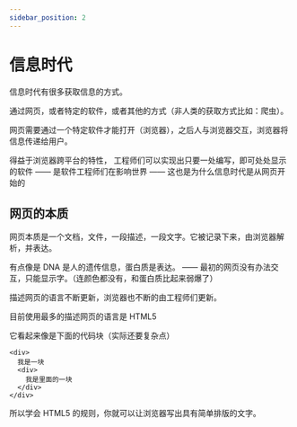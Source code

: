 ```yaml
---
sidebar_position: 2
---
```


# 信息时代

信息时代有很多获取信息的方式。

通过网页，或者特定的软件，或者其他的方式（非人类的获取方式比如：爬虫）。

网页需要通过一个特定软件才能打开（浏览器），之后人与浏览器交互，浏览器将信息传递给用户。

得益于浏览器跨平台的特性， 工程师们可以实现出只要一处编写，即可处处显示的软件 —— 是软件工程师们在影响世界 —— 这也是为什么信息时代是从网页开始的

## 网页的本质

网页本质是一个文档，文件，一段描述，一段文字。它被记录下来，由浏览器解析，并表达。

有点像是 DNA 是人的遗传信息，蛋白质是表达。 —— 最初的网页没有办法交互，只能显示字。（连颜色都没有，和蛋白质比起来弱爆了）

描述网页的语言不断更新，浏览器也不断的由工程师们更新。

目前使用最多的描述网页的语言是 HTML5

它看起来像是下面的代码块（实际还要复杂点）

```
<div>
  我是一块
  <div>
    我是里面的一块
  </div>
</div>
```

所以学会 HTML5 的规则，你就可以让浏览器写出具有简单排版的文字。
